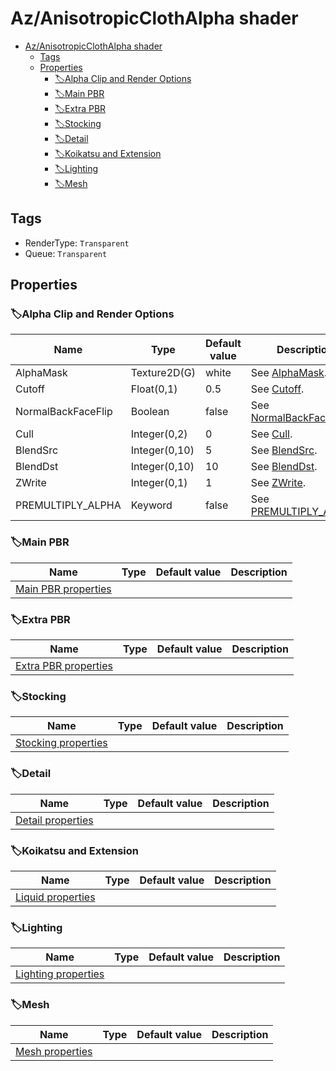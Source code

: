 # Az/AnisotropicClothAlpha shader

- [Az/AnisotropicClothAlpha shader](#azanisotropicclothalpha-shader)
  - [Tags](#tags)
  - [Properties](#properties)
    - [🏷️Alpha Clip and Render Options](#️alpha-clip-and-render-options)
    - [🏷️Main PBR](#️main-pbr)
    - [🏷️Extra PBR](#️extra-pbr)
    - [🏷️Stocking](#️stocking)
    - [🏷️Detail](#️detail)
    - [🏷️Koikatsu and Extension](#️koikatsu-and-extension)
    - [🏷️Lighting](#️lighting)
    - [🏷️Mesh](#️mesh)

## Tags
- RenderType: `Transparent`
- Queue: `Transparent`

## Properties
### 🏷️Alpha Clip and Render Options
| Name               | Type          | Default value | Description                                                                                                    |
| ------------------ | ------------- | ------------- | -------------------------------------------------------------------------------------------------------------- |
| AlphaMask          | Texture2D(G)  | white         | See [AlphaMask](../common/alpha_clip_and_render_options_property_descriptions.md#alphamask).                   |
| Cutoff             | Float(0,1)    | 0.5           | See [Cutoff](../common/alpha_clip_and_render_options_property_descriptions.md#cutoff).                         |
| NormalBackFaceFlip | Boolean       | false         | See [NormalBackFaceFlip](../common/alpha_clip_and_render_options_property_descriptions.md#normalbackfaceflip). |
| Cull               | Integer(0,2)  | 0             | See [Cull](../common/alpha_clip_and_render_options_property_descriptions.md#cull).                             |
| BlendSrc           | Integer(0,10) | 5             | See [BlendSrc](../common/alpha_clip_and_render_options_property_descriptions.md#blendsrc).                     |
| BlendDst           | Integer(0,10) | 10            | See [BlendDst](../common/alpha_clip_and_render_options_property_descriptions.md#blenddst).                     |
| ZWrite             | Integer(0,1)  | 1             | See [ZWrite](../common/alpha_clip_and_render_options_property_descriptions.md#zwrite).                         |
| PREMULTIPLY_ALPHA  | Keyword       | false         | See [PREMULTIPLY_ALPHA](../common/alpha_clip_and_render_options_property_descriptions.md#premultiply_alpha).   |

### 🏷️Main PBR
| Name                                          | Type | Default value | Description |
| --------------------------------------------- | ---- | ------------- | ----------- |
| [Main PBR properties](main_pbr_properties.md) |      |               |             |

### 🏷️Extra PBR
| Name                                            | Type | Default value | Description |
| ----------------------------------------------- | ---- | ------------- | ----------- |
| [Extra PBR properties](extra_pbr_properties.md) |      |               |             |

### 🏷️Stocking
| Name                                          | Type | Default value | Description |
| --------------------------------------------- | ---- | ------------- | ----------- |
| [Stocking properties](stocking_properties.md) |      |               |             |

### 🏷️Detail
| Name                                      | Type | Default value | Description |
| ----------------------------------------- | ---- | ------------- | ----------- |
| [Detail properties](detail_properties.md) |      |               |             |

### 🏷️Koikatsu and Extension
| Name                                      | Type | Default value | Description |
| ----------------------------------------- | ---- | ------------- | ----------- |
| [Liquid properties](liquid_properties.md) |      |               |             |

### 🏷️Lighting
| Name                                          | Type | Default value | Description |
| --------------------------------------------- | ---- | ------------- | ----------- |
| [Lighting properties](lighting_properties.md) |      |               |             |

### 🏷️Mesh
| Name                                  | Type | Default value | Description |
| ------------------------------------- | ---- | ------------- | ----------- |
| [Mesh properties](mesh_properties.md) |      |               |             |
